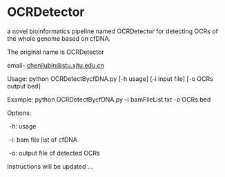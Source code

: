 # OCRDetector 
a novel bioinformatics pipeline named OCRDetector for detecting OCRs of the whole genome based on cfDNA.  

The original name is OCRDetector

email- chenliubin@stu.xjtu.edu.cn  

Usage:   python OCRDetectBycfDNA.py [-h usage] [-i input file] [-o OCRs output bed]

Example: python OCRDetectBycfDNA.py -i bamFileList.txt -o OCRs.bed

Options:

​	 -h: usage

​	-i: bam file list of cfDNA

​	-o: output file of detected OCRs

Instructions will be updated ...  